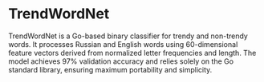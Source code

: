 # TrendWordNet
TrendWordNet is a Go-based binary classifier for trendy and non-trendy words. It processes Russian and English words using 60-dimensional feature vectors derived from normalized letter frequencies and length. The model achieves 97% validation accuracy and relies solely on the Go standard library, ensuring maximum portability and simplicity.
